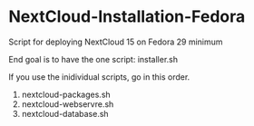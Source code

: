 # NextCloud-Installation-Fedora
Script for deploying NextCloud 15 on Fedora 29 minimum

End goal is to have the one script: installer.sh

If you use the inidividual scripts, go in this order.

1.  nextcloud-packages.sh
2.  nextcloud-webservre.sh
3.  nextcloud-database.sh
